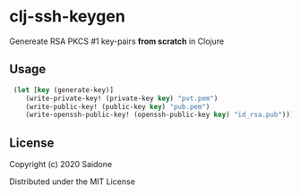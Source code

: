 # clj-ssh-keygen

Genereate RSA PKCS #1 key-pairs **from scratch** in Clojure

## Usage
```clojure
 (let [key (generate-key)]
    (write-private-key! (private-key key) "pvt.pem")
    (write-public-key! (public-key key) "pub.pem")
    (write-openssh-public-key! (openssh-public-key key) "id_rsa.pub")))
```
## License
Copyright (c) 2020 Saidone

Distributed under the MIT License

